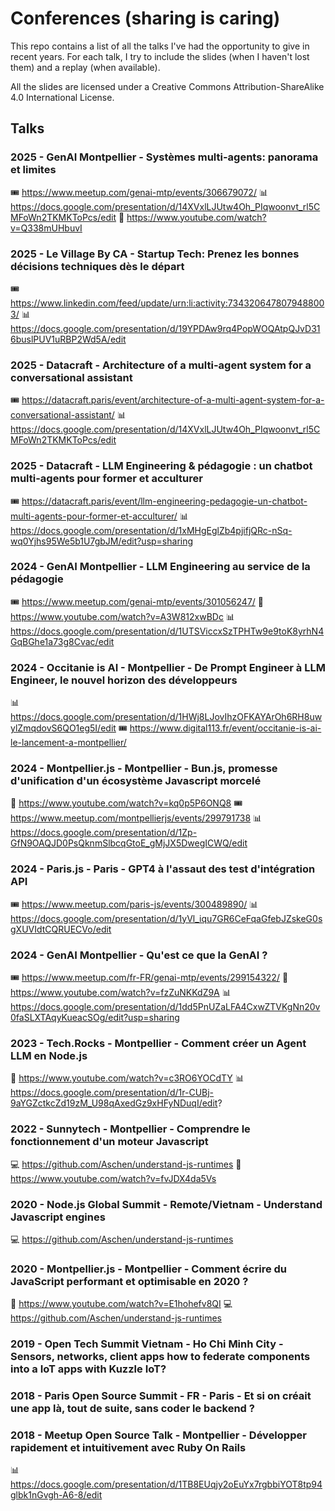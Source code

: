 # Conferences (sharing is caring)

This repo contains a list of all the talks I've had the opportunity to give in recent years.
For each talk, I try to include the slides (when I haven't lost them) and a replay (when available).

All the slides are licensed under a Creative Commons Attribution-ShareAlike 4.0 International License.

## Talks

### 2025 - GenAI Montpellier - Systèmes multi-agents: panorama et limites
🎟️ https://www.meetup.com/genai-mtp/events/306679072/
📊 https://docs.google.com/presentation/d/14XVxlLJUtw4Oh_PIqwoonvt_rl5CMFoWn2TKMKToPcs/edit
🎥 https://www.youtube.com/watch?v=Q338mUHbuvI

### 2025 - Le Village By CA - Startup Tech: Prenez les bonnes décisions techniques dès le départ
🎟️ https://www.linkedin.com/feed/update/urn:li:activity:7343206478079488003/
📊 https://docs.google.com/presentation/d/19YPDAw9rq4PopWOQAtpQJvD316buslPUV1uRBP2Wd5A/edit

### 2025 - Datacraft - Architecture of a multi-agent system for a conversational assistant
🎟️ https://datacraft.paris/event/architecture-of-a-multi-agent-system-for-a-conversational-assistant/
📊 https://docs.google.com/presentation/d/14XVxlLJUtw4Oh_PIqwoonvt_rl5CMFoWn2TKMKToPcs/edit

### 2025 - Datacraft - LLM Engineering & pédagogie : un chatbot multi-agents pour former et acculturer
🎟️ https://datacraft.paris/event/llm-engineering-pedagogie-un-chatbot-multi-agents-pour-former-et-acculturer/
📊 https://docs.google.com/presentation/d/1xMHgEglZb4pjifjQRc-nSq-wq0Yjhs95We5b1U7gbJM/edit?usp=sharing

### 2024 - GenAI Montpellier - LLM Engineering au service de la pédagogie
🎟️ https://www.meetup.com/genai-mtp/events/301056247/
🎥 https://www.youtube.com/watch?v=A3W812xwBDc
📊 https://docs.google.com/presentation/d/1UTSViccxSzTPHTw9e9toK8yrhN4GqBGhe1a73g8Cvac/edit

### 2024 - Occitanie is AI - Montpellier - De Prompt Engineer à LLM Engineer, le nouvel horizon des développeurs
📊 https://docs.google.com/presentation/d/1HWj8LJovIhzOFKAYArOh6RH8uwylZmqdovS6QO1eg5I/edit
🎟️ https://www.digital113.fr/event/occitanie-is-ai-le-lancement-a-montpellier/

### 2024 - Montpellier.js - Montpellier - Bun.js, promesse d'unification d'un écosystème Javascript morcelé
🎥 https://www.youtube.com/watch?v=kq0p5P6ONQ8
🎟️ https://www.meetup.com/montpellierjs/events/299791738
📊 https://docs.google.com/presentation/d/1Zp-GfN9OAQJD0PsQknmSlbcqGtoE_gMjJX5DwegICWQ/edit

### 2024 - Paris.js - Paris - GPT4 à l'assaut des test d'intégration API
🎟️ https://www.meetup.com/paris-js/events/300489890/
📊 https://docs.google.com/presentation/d/1yVl_iqu7GR6CeFqaGfebJZskeG0sgXUVIdtCQRUECVo/edit

### 2024 - GenAI Montpellier - Qu'est ce que la GenAI ?
🎟️ https://www.meetup.com/fr-FR/genai-mtp/events/299154322/
🎥 https://www.youtube.com/watch?v=fzZuNKKdZ9A
📊 https://docs.google.com/presentation/d/1dd5PnUZaLFA4CxwZTVKgNn20v0faSLXTAqyKueacSOg/edit?usp=sharing

### 2023 - Tech.Rocks - Montpellier - Comment créer un Agent LLM en Node.js
🎥 https://www.youtube.com/watch?v=c3RO6YOCdTY
📊 https://docs.google.com/presentation/d/1r-CUBj-9aYGZctkcZd19zM_U98qAxedGz9xHFyNDuqI/edit?

### 2022 - Sunnytech - Montpellier - Comprendre le fonctionnement d'un moteur Javascript
💻 https://github.com/Aschen/understand-js-runtimes
🎥 https://www.youtube.com/watch?v=fvJDX4da5Vs

### 2020 - Node.js Global Summit - Remote/Vietnam - Understand Javascript engines
💻 https://github.com/Aschen/understand-js-runtimes

### 2020 - Montpellier.js - Montpellier - Comment écrire du JavaScript performant et optimisable en 2020 ?
🎥 https://www.youtube.com/watch?v=E1hohefv8QI
💻 https://github.com/Aschen/understand-js-runtimes

### 2019 - Open Tech Summit Vietnam - Ho Chi Minh City - Sensors, networks, client apps how to federate components into a IoT apps with Kuzzle IoT?

### 2018 - Paris Open Source Summit - FR - Paris - Et si on créait une app là, tout de suite, sans coder le backend ?

### 2018 - Meetup Open Source Talk - Montpellier - Développer rapidement et intuitivement avec Ruby On Rails
📊 https://docs.google.com/presentation/d/1TB8EUqjy2oEuYx7rgbbiYOT8tp94glbk1nGvgh-A6-8/edit


